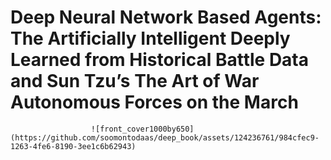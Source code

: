 # Deep Neural Network  Based Agents: The Artificially Intelligent Deeply Learned from Historical Battle Data and Sun Tzu’s The Art of War Autonomous Forces on the March
                     
                      ![front_cover1000by650](https://github.com/soomontodaas/deep_book/assets/124236761/984cfec9-1263-4fe6-8190-3ee1c6b62943)
